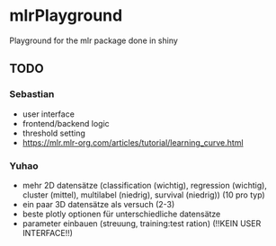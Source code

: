 # mlrPlayground
Playground for the mlr package done in shiny

## TODO

### Sebastian
- user interface
- frontend/backend logic
- threshold setting
- https://mlr.mlr-org.com/articles/tutorial/learning_curve.html


### Yuhao
- mehr 2D datensätze (classification (wichtig), regression (wichtig), cluster (mittel), multilabel (niedrig), survival (niedrig)) (10 pro typ)
- ein paar 3D datensätze als versuch (2-3)
- beste plotly optionen für unterschiedliche datensätze
- parameter einbauen (streuung, training:test ration) (!!KEIN USER INTERFACE!!)
